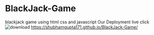 # BlackJack-Game
blackjack game using html css and javascript
Our Deployment  live  click ![download](https://github.com/Shubhamgupta171/BlackJack-Game/assets/78054098/74ee61a6-9db0-4b68-8639-2a429fb2662c)  https://shubhamgupta171.github.io/BlackJack-Game/


